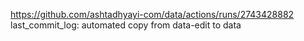 https://github.com/ashtadhyayi-com/data/actions/runs/2743428882
last_commit_log: automated copy from data-edit to data